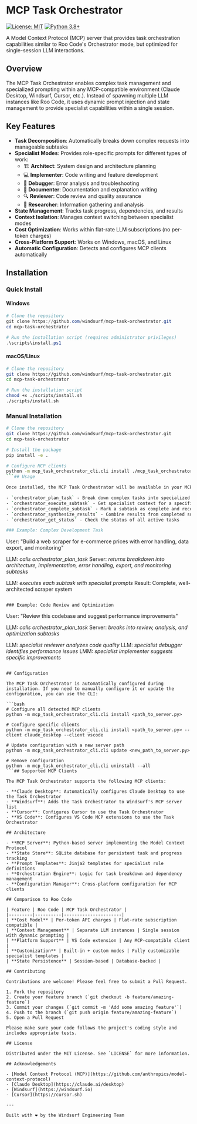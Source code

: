 # MCP Task Orchestrator

[![License: MIT](https://img.shields.io/badge/License-MIT-blue.svg)](https://opensource.org/licenses/MIT)
[![Python 3.8+](https://img.shields.io/badge/python-3.8+-blue.svg)](https://www.python.org/downloads/)

A Model Context Protocol (MCP) server that provides task orchestration capabilities similar to Roo Code's Orchestrator mode, but optimized for single-session LLM interactions.

## Overview

The MCP Task Orchestrator enables complex task management and specialized prompting within any MCP-compatible environment (Claude Desktop, Windsurf, Cursor, etc.). Instead of spawning multiple LLM instances like Roo Code, it uses dynamic prompt injection and state management to provide specialist capabilities within a single session.

## Key Features

- **Task Decomposition**: Automatically breaks down complex requests into manageable subtasks
- **Specialist Modes**: Provides role-specific prompts for different types of work:
  - 🏗️ **Architect**: System design and architecture planning
  - 💻 **Implementer**: Code writing and feature development
  - 🐛 **Debugger**: Error analysis and troubleshooting
  - 📝 **Documenter**: Documentation and explanation writing
  - 🔍 **Reviewer**: Code review and quality assurance
  - 🔬 **Researcher**: Information gathering and analysis
- **State Management**: Tracks task progress, dependencies, and results
- **Context Isolation**: Manages context switching between specialist modes
- **Cost Optimization**: Works within flat-rate LLM subscriptions (no per-token charges)
- **Cross-Platform Support**: Works on Windows, macOS, and Linux
- **Automatic Configuration**: Detects and configures MCP clients automatically

## Installation

### Quick Install

#### Windows
```powershell
# Clone the repository
git clone https://github.com/windsurf/mcp-task-orchestrator.git
cd mcp-task-orchestrator

# Run the installation script (requires administrator privileges)
.\scripts\install.ps1
```

#### macOS/Linux
```bash
# Clone the repository
git clone https://github.com/windsurf/mcp-task-orchestrator.git
cd mcp-task-orchestrator

# Run the installation script
chmod +x ./scripts/install.sh
./scripts/install.sh
```

### Manual Installation

```bash
# Clone the repository
git clone https://github.com/windsurf/mcp-task-orchestrator.git
cd mcp-task-orchestrator

# Install the package
pip install -e .

# Configure MCP clients
python -m mcp_task_orchestrator_cli.cli install ./mcp_task_orchestrator/server.py
```## Usage

Once installed, the MCP Task Orchestrator will be available in your MCP-compatible clients (Claude Desktop, Windsurf, Cursor, etc.). The following tools will be available:

- `orchestrator_plan_task` - Break down complex tasks into specialized subtasks
- `orchestrator_execute_subtask` - Get specialist context for a specific subtask
- `orchestrator_complete_subtask` - Mark a subtask as complete and record results
- `orchestrator_synthesize_results` - Combine results from completed subtasks
- `orchestrator_get_status` - Check the status of all active tasks

### Example: Complex Development Task

```
User: "Build a web scraper for e-commerce prices with error handling, data export, and monitoring"

LLM: *calls orchestrator_plan_task*
Server: *returns breakdown into architecture, implementation, error handling, export, and monitoring subtasks*

LLM: *executes each subtask with specialist prompts*
Result: Complete, well-architected scraper system
```

### Example: Code Review and Optimization

```
User: "Review this codebase and suggest performance improvements"

LLM: *calls orchestrator_plan_task*
Server: *breaks into review, analysis, and optimization subtasks*

LLM: *specialist reviewer analyzes code quality*
LLM: *specialist debugger identifies performance issues*
LMM: *specialist implementer suggests specific improvements*
```

## Configuration

The MCP Task Orchestrator is automatically configured during installation. If you need to manually configure it or update the configuration, you can use the CLI:

```bash
# Configure all detected MCP clients
python -m mcp_task_orchestrator_cli.cli install <path_to_server.py>

# Configure specific clients
python -m mcp_task_orchestrator_cli.cli install <path_to_server.py> --client claude_desktop --client vscode

# Update configuration with a new server path
python -m mcp_task_orchestrator_cli.cli update <new_path_to_server.py>

# Remove configuration
python -m mcp_task_orchestrator_cli.cli uninstall --all
```## Supported MCP Clients

The MCP Task Orchestrator supports the following MCP clients:

- **Claude Desktop**: Automatically configures Claude Desktop to use the Task Orchestrator
- **Windsurf**: Adds the Task Orchestrator to Windsurf's MCP server list
- **Cursor**: Configures Cursor to use the Task Orchestrator
- **VS Code**: Configures VS Code MCP extensions to use the Task Orchestrator

## Architecture

- **MCP Server**: Python-based server implementing the Model Context Protocol
- **State Store**: SQLite database for persistent task and progress tracking
- **Prompt Templates**: Jinja2 templates for specialist role definitions
- **Orchestration Engine**: Logic for task breakdown and dependency management
- **Configuration Manager**: Cross-platform configuration for MCP clients

## Comparison to Roo Code

| Feature | Roo Code | MCP Task Orchestrator |
|---------|----------|----------------------|
| **Cost Model** | Per-token API charges | Flat-rate subscription compatible |
| **Context Management** | Separate LLM instances | Single session with dynamic prompting |
| **Platform Support** | VS Code extension | Any MCP-compatible client |
| **Customization** | Built-in + custom modes | Fully customizable specialist templates |
| **State Persistence** | Session-based | Database-backed |

## Contributing

Contributions are welcome! Please feel free to submit a Pull Request.

1. Fork the repository
2. Create your feature branch (`git checkout -b feature/amazing-feature`)
3. Commit your changes (`git commit -m 'Add some amazing feature'`)
4. Push to the branch (`git push origin feature/amazing-feature`)
5. Open a Pull Request

Please make sure your code follows the project's coding style and includes appropriate tests.

## License

Distributed under the MIT License. See `LICENSE` for more information.

## Acknowledgements

- [Model Context Protocol (MCP)](https://github.com/anthropics/model-context-protocol)
- [Claude Desktop](https://claude.ai/desktop)
- [Windsurf](https://windsurf.io)
- [Cursor](https://cursor.sh)

---

Built with ❤️ by the Windsurf Engineering Team
